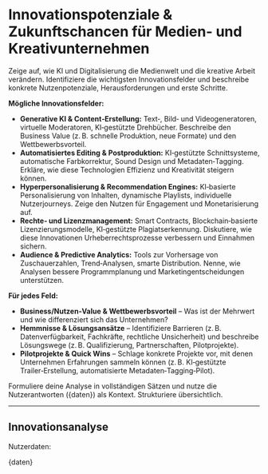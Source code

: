 
<!-- innovation.md -->
# Innovationspotenziale & Zukunftschancen für Medien- und Kreativunternehmen

Zeige auf, wie KI und Digitalisierung die Medienwelt und die kreative Arbeit verändern. Identifiziere die wichtigsten Innovationsfelder und beschreibe konkrete Nutzenpotenziale, Herausforderungen und erste Schritte.

**Mögliche Innovationsfelder:**
* **Generative KI & Content‑Erstellung:** Text‑, Bild‑ und Videogeneratoren, virtuelle Moderatoren, KI‑gestützte Drehbücher. Beschreibe den Business Value (z. B. schnelle Produktion, neue Formate) und den Wettbewerbsvorteil.
* **Automatisiertes Editing & Postproduktion:** KI‑gestützte Schnittsysteme, automatische Farbkorrektur, Sound Design und Metadaten‑Tagging. Erkläre, wie diese Technologien Effizienz und Kreativität steigern können.
* **Hyperpersonalisierung & Recommendation Engines:** KI‑basierte Personalisierung von Inhalten, dynamische Playlists, individuelle Nutzerjourneys. Zeige den Nutzen für Engagement und Monetarisierung auf.
* **Rechte‑ und Lizenzmanagement:** Smart Contracts, Blockchain‑basierte Lizenzierungsmodelle, KI‑gestützte Plagiatserkennung. Diskutiere, wie diese Innovationen Urheberrechtsprozesse verbessern und Einnahmen sichern.
* **Audience & Predictive Analytics:** Tools zur Vorhersage von Zuschauerzahlen, Trend‑Analysen, smarte Distribution. Nenne, wie Analysen bessere Programmplanung und Marketingentscheidungen unterstützen.

**Für jedes Feld:**
* **Business/Nutzen‑Value & Wettbewerbsvorteil** – Was ist der Mehrwert und wie differenziert sich das Unternehmen?
* **Hemmnisse & Lösungsansätze** – Identifiziere Barrieren (z. B. Datenverfügbarkeit, Fachkräfte, rechtliche Unsicherheit) und beschreibe Lösungswege (z. B. Qualifizierung, Partnerschaften, Pilotprojekte).
* **Pilotprojekte & Quick Wins** – Schlage konkrete Projekte vor, mit denen Unternehmen Erfahrungen sammeln können (z. B. KI‑gestützte Trailer‑Erstellung, automatisierte Metadaten‑Tagging‑Pilot).

Formuliere deine Analyse in vollständigen Sätzen und nutze die Nutzerantworten ({daten}) als Kontext. Strukturiere übersichtlich.

---

## Innovationsanalyse

Nutzerdaten:

{daten}